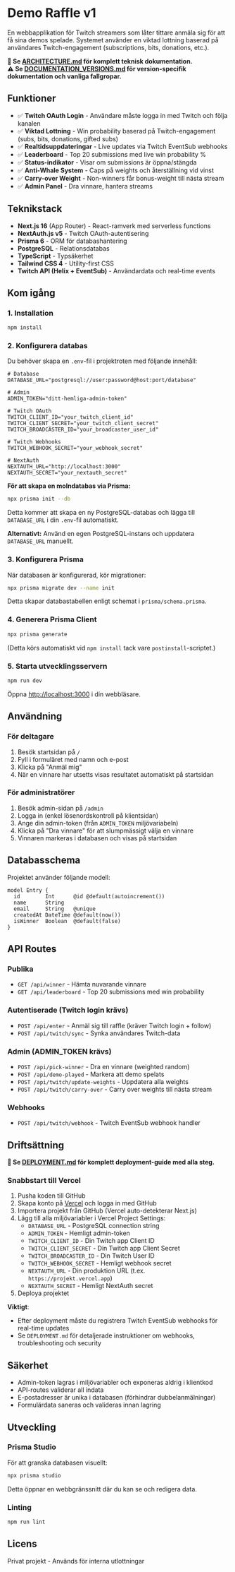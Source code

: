 # Demo Raffle v1

En webbapplikation för Twitch streamers som låter tittare anmäla sig för att få sina demos spelade. Systemet använder en viktad lottning baserad på användares Twitch-engagement (subscriptions, bits, donations, etc.).

**📖 Se [ARCHITECTURE.md](./ARCHITECTURE.md) för komplett teknisk dokumentation.**  
**⚠️ Se [DOCUMENTATION_VERSIONS.md](./DOCUMENTATION_VERSIONS.md) för version-specifik dokumentation och vanliga fallgropar.**

## Funktioner

- ✅ **Twitch OAuth Login** - Användare måste logga in med Twitch och följa kanalen
- ✅ **Viktad Lottning** - Win probability baserad på Twitch-engagement (subs, bits, donations, gifted subs)
- ✅ **Realtidsuppdateringar** - Live updates via Twitch EventSub webhooks
- ✅ **Leaderboard** - Top 20 submissions med live win probability %
- ✅ **Status-indikator** - Visar om submissions är öppna/stängda
- ✅ **Anti-Whale System** - Caps på weights och återställning vid vinst
- ✅ **Carry-over Weight** - Non-winners får bonus-weight till nästa stream
- ✅ **Admin Panel** - Dra vinnare, hantera streams

## Teknikstack

- **Next.js 16** (App Router) - React-ramverk med serverless functions
- **NextAuth.js v5** - Twitch OAuth-autentisering
- **Prisma 6** - ORM för databashantering
- **PostgreSQL** - Relationsdatabas
- **TypeScript** - Typsäkerhet
- **Tailwind CSS 4** - Utility-first CSS
- **Twitch API (Helix + EventSub)** - Användardata och real-time events

## Kom igång

### 1. Installation

```bash
npm install
```

### 2. Konfigurera databas

Du behöver skapa en `.env`-fil i projektroten med följande innehåll:

```env
# Database
DATABASE_URL="postgresql://user:password@host:port/database"

# Admin
ADMIN_TOKEN="ditt-hemliga-admin-token"

# Twitch OAuth
TWITCH_CLIENT_ID="your_twitch_client_id"
TWITCH_CLIENT_SECRET="your_twitch_client_secret"
TWITCH_BROADCASTER_ID="your_broadcaster_user_id"

# Twitch Webhooks
TWITCH_WEBHOOK_SECRET="your_webhook_secret"

# NextAuth
NEXTAUTH_URL="http://localhost:3000"
NEXTAUTH_SECRET="your_nextauth_secret"
```

**För att skapa en molndatabas via Prisma:**
```bash
npx prisma init --db
```

Detta kommer att skapa en ny PostgreSQL-databas och lägga till `DATABASE_URL` i din `.env`-fil automatiskt.

**Alternativt:** Använd en egen PostgreSQL-instans och uppdatera `DATABASE_URL` manuellt.

### 3. Konfigurera Prisma

När databasen är konfigurerad, kör migrationer:

```bash
npx prisma migrate dev --name init
```

Detta skapar databastabellen enligt schemat i `prisma/schema.prisma`.

### 4. Generera Prisma Client

```bash
npx prisma generate
```

(Detta körs automatiskt vid `npm install` tack vare `postinstall`-scriptet.)

### 5. Starta utvecklingsservern

```bash
npm run dev
```

Öppna [http://localhost:3000](http://localhost:3000) i din webbläsare.

## Användning

### För deltagare

1. Besök startsidan på `/`
2. Fyll i formuläret med namn och e-post
3. Klicka på "Anmäl mig"
4. När en vinnare har utsetts visas resultatet automatiskt på startsidan

### För administratörer

1. Besök admin-sidan på `/admin`
2. Logga in (enkel lösenordskontroll på klientsidan)
3. Ange din admin-token (från `ADMIN_TOKEN` miljövariabeln)
4. Klicka på "Dra vinnare" för att slumpmässigt välja en vinnare
5. Vinnaren markeras i databasen och visas på startsidan

## Databasschema

Projektet använder följande modell:

```prisma
model Entry {
  id        Int      @id @default(autoincrement())
  name      String
  email     String   @unique
  createdAt DateTime @default(now())
  isWinner  Boolean  @default(false)
}
```

## API Routes

### Publika
- `GET /api/winner` - Hämta nuvarande vinnare
- `GET /api/leaderboard` - Top 20 submissions med win probability

### Autentiserade (Twitch login krävs)
- `POST /api/enter` - Anmäl sig till raffle (kräver Twitch login + follow)
- `POST /api/twitch/sync` - Synka användares Twitch-data

### Admin (ADMIN_TOKEN krävs)
- `POST /api/pick-winner` - Dra en vinnare (weighted random)
- `POST /api/demo-played` - Markera att demo spelats
- `POST /api/twitch/update-weights` - Uppdatera alla weights
- `POST /api/twitch/carry-over` - Carry over weights till nästa stream

### Webhooks
- `POST /api/twitch/webhook` - Twitch EventSub webhook handler

## Driftsättning

**📖 Se [DEPLOYMENT.md](./DEPLOYMENT.md) för komplett deployment-guide med alla steg.**

### Snabbstart till Vercel

1. Pusha koden till GitHub
2. Skapa konto på [Vercel](https://vercel.com) och logga in med GitHub
3. Importera projekt från GitHub (Vercel auto-detekterar Next.js)
4. Lägg till alla miljövariabler i Vercel Project Settings:
   - `DATABASE_URL` - PostgreSQL connection string
   - `ADMIN_TOKEN` - Hemligt admin-token
   - `TWITCH_CLIENT_ID` - Din Twitch app Client ID
   - `TWITCH_CLIENT_SECRET` - Din Twitch app Client Secret
   - `TWITCH_BROADCASTER_ID` - Din Twitch User ID
   - `TWITCH_WEBHOOK_SECRET` - Hemligt webhook secret
   - `NEXTAUTH_URL` - Din produktion URL (t.ex. `https://projekt.vercel.app`)
   - `NEXTAUTH_SECRET` - Hemligt NextAuth secret
5. Deploya projektet

**Viktigt**: 
- Efter deployment måste du registrera Twitch EventSub webhooks för real-time updates
- Se `DEPLOYMENT.md` för detaljerade instruktioner om webhooks, troubleshooting och security

## Säkerhet

- Admin-token lagras i miljövariabler och exponeras aldrig i klientkod
- API-routes validerar all indata
- E-postadresser är unika i databasen (förhindrar dubbelanmälningar)
- Formulärdata saneras och valideras innan lagring

## Utveckling

### Prisma Studio

För att granska databasen visuellt:

```bash
npx prisma studio
```

Detta öppnar en webbgränssnitt där du kan se och redigera data.

### Linting

```bash
npm run lint
```

## Licens

Privat projekt - Används för interna utlottningar
